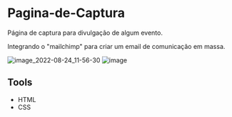 # Pagina-de-Captura

Página de captura para divulgação de algum evento.

Integrando o "mailchimp" para criar um email de comunicação em massa.

![image_2022-08-24_11-56-30](https://user-images.githubusercontent.com/84747204/186383096-1bf2b6c0-aa43-415c-8f0c-27b8a17a6d23.png)
![image](https://user-images.githubusercontent.com/84747204/186384033-241cf401-ae5f-4171-a9fa-d910a8f9b0cd.png)

## Tools
* HTML
* CSS
